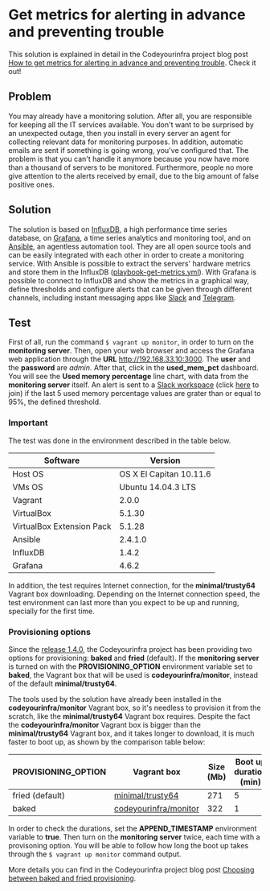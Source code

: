 # Get metrics for alerting in advance and preventing trouble

This solution is explained in detail in the Codeyourinfra project blog post [How to get metrics for alerting in advance and preventing trouble](http://codeyourinfra.today/how-to-get-metrics-for-alerting-in-advance-and-preventing-trouble). Check it out!

## Problem

You may already have a monitoring solution. After all, you are responsible for keeping all the IT services available. You don't want to be surprised by an unexpected outage, then you install in every server an agent for collecting relevant data for monitoring purposes. In addition, automatic emails are sent if something is going wrong, you've configured that. The problem is that you can't handle it anymore because you now have more than a thousand of servers to be monitored. Furthermore, people no more give attention to the alerts received by email, due to the big amount of false positive ones.

## Solution

The solution is based on [InfluxDB](https://docs.influxdata.com/influxdb), a high performance time series database, on [Grafana](https://grafana.com/), a time series analytics and monitoring tool, and on [Ansible](https://www.ansible.com/), an agentless automation tool. They are all open source tools and can be easily integrated with each other in order to create a monitoring service. With Ansible is possible to extract the servers' hardware metrics and store them in the InfluxDB ([playbook-get-metrics.yml](https://github.com/esign-consulting/codeyourinfra/blob/master/get_metrics_for_alerting/playbook-get-metrics.yml)). With Grafana is possible to connect to InfluxDB and show the metrics in a graphical way, define thresholds and configure alerts that can be given through different channels, including instant messaging apps like [Slack](https://slack.com) and [Telegram](https://telegram.org).

## Test

First of all, run the command `$ vagrant up monitor`, in order to turn on the **monitoring server**. Then, open your web browser and access the Grafana web application through the **URL** http://192.168.33.10:3000. The **user** and the **password** are *admin*. After that, click in the **used_mem_pct** dashboard. You will see the **Used memory percentage** line chart, with data from the **monitoring server** itself. An alert is sent to a [Slack workspace](https://mygrafanaalerts.slack.com) (click [here](https://join.slack.com/t/mygrafanaalerts/shared_invite/enQtMjc0OTUyMjgxMzM0LWYyNDU1NWI3OWIxYmFjOGQ0NmNkOTNkOTFhN2NkNjI3Y2E3OWYzNTA2YmE2NTE2MzE1ZDlhYjZkYzFmZWY3ODI) to join) if the last 5 used memory percentage values are grater than or equal to 95%, the defined threshold.

### Important

The test was done in the environment described in the table below.

Software | Version
-------- | -------
Host OS | OS X El Capitan 10.11.6
VMs OS | Ubuntu 14.04.3 LTS
Vagrant | 2.0.0
VirtualBox | 5.1.30
VirtualBox Extension Pack | 5.1.28
Ansible | 2.4.1.0
InfluxDB | 1.4.2
Grafana | 4.6.2

In addition, the test requires Internet connection, for the **minimal/trusty64** Vagrant box downloading. Depending on the Internet connection speed, the test environment can last more than you expect to be up and running, specially for the first time.

### Provisioning options

Since the [release 1.4.0](https://github.com/esign-consulting/codeyourinfra/tree/1.4.0), the Codeyourinfra project has been providing two options for provisioning: **baked** and **fried** (default). If the **monitoring server** is turned on with the **PROVISIONING_OPTION** environment variable set to **baked**, the Vagrant box that will be used is **codeyourinfra/monitor**, instead of the default **minimal/trusty64**.

The tools used by the solution have already been installed in the **codeyourinfra/monitor** Vagrant box, so it's needless to provision it from the scratch, like the **minimal/trusty64** Vagrant box requires. Despite the fact the **codeyourinfra/monitor** Vagrant box is bigger than the **minimal/trusty64** Vagrant box, and it takes longer to download, it is much faster to boot up, as shown by the comparison table below:

PROVISIONING_OPTION | Vagrant box | Size (Mb) | Boot up duration (min)
------------------- | ----------- | --------- | ----------------------
fried (default) | [minimal/trusty64](https://app.vagrantup.com/minimal/boxes/trusty64/versions/14.04.3) | 271 | 5
baked | [codeyourinfra/monitor](https://app.vagrantup.com/codeyourinfra/boxes/monitor/versions/1.0) | 322 | 1

In order to check the durations, set the **APPEND_TIMESTAMP** environment variable to **true**. Then turn on the **monitoring server** twice, each time with a provisoning option. You will be able to follow how long the boot up takes through the `$ vagrant up monitor` command output.

More details you can find in the Codeyourinfra project blog post [Choosing between baked and fried provisioning](http://codeyourinfra.today/choosing-between-baked-and-fried-provisioning).

